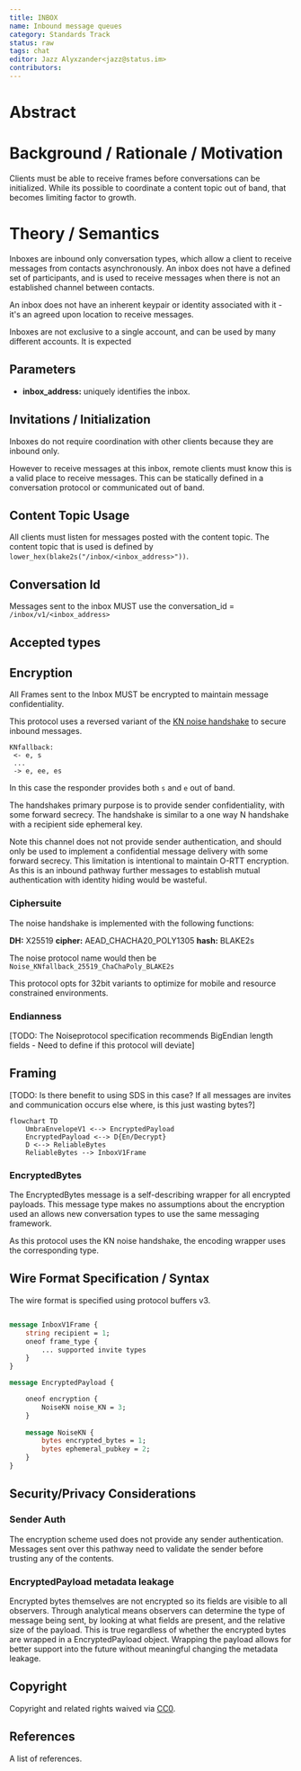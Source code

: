 ```yaml
---
title: INBOX
name: Inbound message queues
category: Standards Track
status: raw
tags: chat
editor: Jazz Alyxzander<jazz@status.im>
contributors:
---
```

# Abstract


# Background / Rationale / Motivation
Clients must be able to receive frames before conversations can be initialized. While its possible to coordinate a content topic out of band, that becomes limiting factor to growth. 


# Theory / Semantics

Inboxes are inbound only conversation types, which allow a client to receive messages from contacts asynchronously. 
An inbox does not have a defined set of participants, and is used to receive messages when there is not an established channel between contacts. 

An inbox does not have an inherent keypair or identity associated with it - it's an agreed upon location to receive messages. 

Inboxes are not exclusive to a single account, and can be used by many different accounts. It is expected  

## Parameters 

- **inbox_address:** uniquely identifies the inbox.

## Invitations / Initialization

Inboxes do not require coordination with other clients because they are inbound only. 

However to receive messages at this inbox, remote clients must know this is a valid place to receive messages. This can be statically defined in a conversation protocol or communicated out of band.


## Content Topic Usage

All clients must listen for messages posted with the content topic. The content topic that is used is defined by `lower_hex(blake2s("/inbox/<inbox_address>"))`. 

## Conversation Id
Messages sent to the inbox MUST use the conversation_id = `/inbox/v1/<inbox_address>`

## Accepted types



## Encryption

All Frames sent to the Inbox MUST be encrypted to maintain message confidentiality. 

This protocol uses a reversed variant of the [KN noise handshake](https://noiseexplorer.com/patterns/KN/) to secure inbound messages.

 ```noise
KNfallback:
  <- e, s
  ...
  -> e, ee, es	
 ```

In this case the responder provides both `s` and `e` out of band. 

The handshakes primary purpose is to provide sender confidentiality, with some forward secrecy. The handshake is similar to a one way N handshake with a recipient side ephemeral key.   

Note this channel does not not provide sender authentication, and should only be used to implement a confidential message delivery with some forward secrecy. This limitation is intentional to maintain O-RTT encryption. As this is an inbound pathway further messages to establish mutual authentication with identity hiding would be wasteful. 

### Ciphersuite

The noise handshake is implemented with the following functions:

**DH:** X25519
**cipher:** AEAD_CHACHA20_POLY1305 
**hash:** BLAKE2s 

The noise protocol name would then be `Noise_KNfallback_25519_ChaChaPoly_BLAKE2s`

This protocol opts for 32bit variants to optimize for mobile and resource constrained environments.

### Endianness
[TODO: The Noiseprotocol specification recommends BigEndian length fields - Need to define if this protocol will deviate]

## Framing 

[TODO: Is there benefit to using SDS in this case? If all messages are invites and communication occurs else where, is this just wasting bytes?]
```mermaid 
flowchart TD
    UmbraEnvelopeV1 <--> EncryptedPayload
    EncryptedPayload <--> D{En/Decrypt}
    D <--> ReliableBytes
    ReliableBytes --> InboxV1Frame

```

### EncryptedBytes

The EncryptedBytes message is a self-describing wrapper for all encrypted payloads. This message type makes no assumptions about the encryption used an allows new conversation types to use the same messaging framework.

As this protocol uses the KN noise handshake, the encoding wrapper uses the corresponding type. 


## Wire Format Specification / Syntax
The wire format is specified using protocol buffers v3.

```protobuf

message InboxV1Frame {
    string recipient = 1;
    oneof frame_type {
        ... supported invite types
    }
}

message EncryptedPayload {

    oneof encryption {
		NoiseKN noise_KN = 3;
    }
   
    message NoiseKN {
        bytes encrypted_bytes = 1;
        bytes ephemeral_pubkey = 2;
    }
}

```


## Security/Privacy Considerations

### Sender Auth
The encryption scheme used does not provide any sender authentication. Messages sent over this pathway need to validate the sender before trusting any of the contents.

### EncryptedPayload metadata leakage
Encrypted bytes themselves are not encrypted so its fields are visible to all observers. Through analytical means observers can determine the type of message being sent, by looking at what fields are present, and the relative size of the payload. This is true regardless of whether the encrypted bytes are wrapped in a EncryptedPayload object. Wrapping the payload allows for better support into the future without meaningful changing the metadata leakage. 

## Copyright

Copyright and related rights waived via [CC0](https://creativecommons.org/publicdomain/zero/1.0/).

## References

A list of references.
